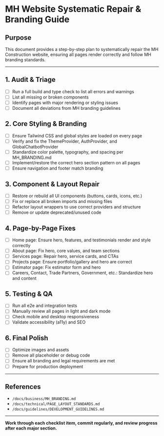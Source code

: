 # MH Website Systematic Repair & Branding Guide

## Purpose

This document provides a step-by-step plan to systematically repair the MH Construction
website, ensuring all pages render correctly and follow MH branding standards.

---

## 1. Audit & Triage

- [ ] Run a full build and type check to list all errors and warnings
- [ ] List all missing or broken components
- [ ] Identify pages with major rendering or styling issues
- [ ] Document all deviations from MH branding guidelines

## 2. Core Styling & Branding

- [ ] Ensure Tailwind CSS and global styles are loaded on every page
- [ ] Verify and fix the ThemeProvider, AuthProvider, and GlobalChatbotProvider
- [ ] Standardize color palette, typography, and spacing per MH_BRANDING.md
- [ ] Implement/restore the correct hero section pattern on all pages
- [ ] Ensure navigation and footer match branding

## 3. Component & Layout Repair

- [ ] Restore or rebuild all UI components (buttons, cards, icons, etc.)
- [ ] Fix or replace all broken imports and missing files
- [ ] Refactor layout wrappers to use correct providers and structure
- [ ] Remove or update deprecated/unused code

## 4. Page-by-Page Fixes

- [ ] Home page: Ensure hero, features, and testimonials render and style correctly
- [ ] About page: Fix hero, core values, and team sections
- [ ] Services page: Repair hero, service cards, and CTAs
- [ ] Projects page: Ensure portfolio/gallery and hero are correct
- [ ] Estimator page: Fix estimator form and hero
- [ ] Careers, Contact, Trade Partners, Government, etc.: Standardize hero and content

## 5. Testing & QA

- [ ] Run all e2e and integration tests
- [ ] Manually review all pages in light and dark mode
- [ ] Check mobile and desktop responsiveness
- [ ] Validate accessibility (a11y) and SEO

## 6. Final Polish

- [ ] Optimize images and assets
- [ ] Remove all placeholder or debug code
- [ ] Ensure all branding and legal requirements are met
- [ ] Prepare for production deployment

---

## References

- `/docs/business/MH_BRANDING.md`
- `/docs/technical/PAGE_LAYOUT_STANDARDS.md`
- `/docs/guidelines/DEVELOPMENT_GUIDELINES.md`

---

**Work through each checklist item, commit regularly, and review progress after each major section.**
